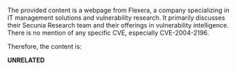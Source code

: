 The provided content is a webpage from Flexera, a company specializing in IT management solutions and vulnerability research. It primarily discusses their Secunia Research team and their offerings in vulnerability intelligence. There is no mention of any specific CVE, especially CVE-2004-2196.

Therefore, the content is:

**UNRELATED**